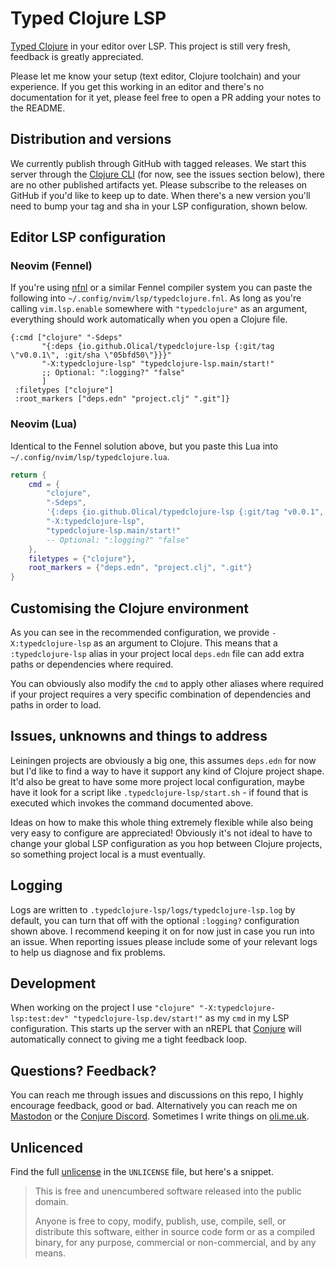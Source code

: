 # Typed Clojure LSP

[Typed Clojure](https://github.com/typedclojure/typedclojure) in your editor over LSP. This project is still very fresh, feedback is greatly appreciated.

Please let me know your setup (text editor, Clojure toolchain) and your experience. If you get this working in an editor and there's no documentation for it yet, please feel free to open a PR adding your notes to the README.

## Distribution and versions

We currently publish through GitHub with tagged releases. We start this server through the [Clojure CLI](https://clojure.org/guides/deps_and_cli) (for now, see the issues section below), there are no other published artifacts yet. Please subscribe to the releases on GitHub if you'd like to keep up to date. When there's a new version you'll need to bump your tag and sha in your LSP configuration, shown below.

## Editor LSP configuration

### Neovim (Fennel)

If you're using [nfnl](https://github.com/Olical/nfnl) or a similar Fennel compiler system you can paste the following into `~/.config/nvim/lsp/typedclojure.fnl`. As long as you're calling `vim.lsp.enable` somewhere with `"typedclojure"` as an argument, everything should work automatically when you open a Clojure file.

```fennel
{:cmd ["clojure" "-Sdeps"
       "{:deps {io.github.Olical/typedclojure-lsp {:git/tag \"v0.0.1\", :git/sha \"05bfd50\"}}}"
       "-X:typedclojure-lsp" "typedclojure-lsp.main/start!"
       ;; Optional: ":logging?" "false"
       ]
 :filetypes ["clojure"]
 :root_markers ["deps.edn" "project.clj" ".git"]}
```

### Neovim (Lua)

Identical to the Fennel solution above, but you paste this Lua into `~/.config/nvim/lsp/typedclojure.lua`.

```lua
return {
    cmd = {
        "clojure",
        "-Sdeps",
        '{:deps {io.github.Olical/typedclojure-lsp {:git/tag "v0.0.1", :git/sha "05bfd50"}}}',
        "-X:typedclojure-lsp",
        "typedclojure-lsp.main/start!"
        -- Optional: ":logging?" "false"
    },
    filetypes = {"clojure"},
    root_markers = {"deps.edn", "project.clj", ".git"}
}
```

## Customising the Clojure environment

As you can see in the recommended configuration, we provide `-X:typedclojure-lsp` as an argument to Clojure. This means that a `:typedclojure-lsp` alias in your project local `deps.edn` file can add extra paths or dependencies where required.

You can obviously also modify the `cmd` to apply other aliases where required if your project requires a very specific combination of dependencies and paths in order to load.

## Issues, unknowns and things to address

Leiningen projects are obviously a big one, this assumes `deps.edn` for now but I'd like to find a way to have it support any kind of Clojure project shape. It'd also be great to have some more project local configuration, maybe have it look for a script like `.typedclojure-lsp/start.sh` - if found that is executed which invokes the command documented above.

Ideas on how to make this whole thing extremely flexible while also being very easy to configure are appreciated! Obviously it's not ideal to have to change your global LSP configuration as you hop between Clojure projects, so something project local is a must eventually.

## Logging

Logs are written to `.typedclojure-lsp/logs/typedclojure-lsp.log` by default, you can turn that off with the optional `:logging?` configuration shown above. I recommend keeping it on for now just in case you run into an issue. When reporting issues please include some of your relevant logs to help us diagnose and fix problems.

## Development

When working on the project I use `"clojure" "-X:typedclojure-lsp:test:dev" "typedclojure-lsp.dev/start!"` as my `cmd` in my LSP configuration. This starts up the server with an nREPL that [Conjure](https://github.com/Olical/conjure) will automatically connect to giving me a tight feedback loop.

## Questions? Feedback?

You can reach me through issues and discussions on this repo, I highly encourage feedback, good or bad. Alternatively you can reach me on [Mastodon](https://mastodon.social/@Olical) or the [Conjure Discord](https://discord.gg/wXAMr8F). Sometimes I write things on [oli.me.uk](https://discord.gg/wXAMr8F).

## Unlicenced

Find the full [unlicense](http://unlicense.org/) in the `UNLICENSE` file, but here's a snippet.

> This is free and unencumbered software released into the public domain.
>
> Anyone is free to copy, modify, publish, use, compile, sell, or distribute this software, either in source code form or as a compiled binary, for any purpose, commercial or non-commercial, and by any means.
